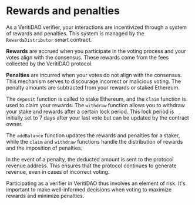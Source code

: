 # Rewards and penalties

As a VeritiDAO verifier, your interactions are incentivized through a system of rewards and penalties. This system is managed by the `RewardsDistributor` smart contract.

**Rewards** are accrued when you participate in the voting process and your votes align with the consensus. These rewards come from the fees collected by the VeritiDAO protocol.

**Penalties** are incurred when your votes do not align with the consensus. This mechanism serves to discourage incorrect or malicious voting. The penalty amounts are subtracted from your rewards or staked Ethereum.

The `deposit` function is called to stake Ethereum, and the `claim` function is used to claim your rewards. The `withdraw` function allows you to withdraw your stake and rewards after a certain lock period. This lock period is initially set to 7 days after your last vote but can be updated by the contract owner.

The `addBalance` function updates the rewards and penalties for a staker, while the `claim` and `withdraw` functions handle the distribution of rewards and the imposition of penalties.

In the event of a penalty, the deducted amount is sent to the protocol revenue address. This ensures that the protocol continues to generate revenue, even in cases of incorrect voting.

Participating as a verifier in VeritiDAO thus involves an element of risk. It's important to make well-informed decisions when voting to maximize rewards and minimize penalties.
